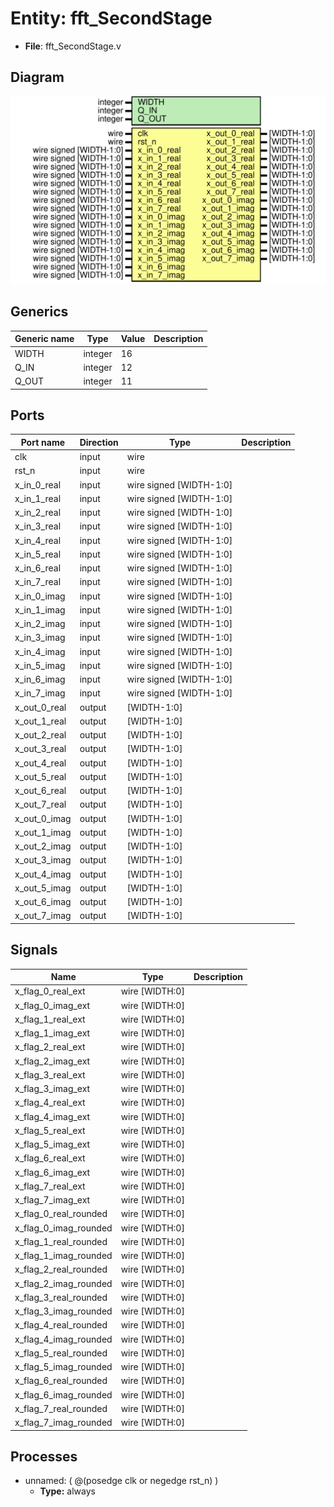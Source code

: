 
# Entity: fft_SecondStage 
- **File**: fft_SecondStage.v

## Diagram
![Diagram](fft_SecondStage.svg "Diagram")
## Generics

| Generic name | Type    | Value | Description |
| ------------ | ------- | ----- | ----------- |
| WIDTH        | integer | 16    |             |
| Q_IN         | integer | 12    |             |
| Q_OUT        | integer | 11    |             |

## Ports

| Port name    | Direction | Type                    | Description |
| ------------ | --------- | ----------------------- | ----------- |
| clk          | input     | wire                    |             |
| rst_n        | input     | wire                    |             |
| x_in_0_real  | input     | wire signed [WIDTH-1:0] |             |
| x_in_1_real  | input     | wire signed [WIDTH-1:0] |             |
| x_in_2_real  | input     | wire signed [WIDTH-1:0] |             |
| x_in_3_real  | input     | wire signed [WIDTH-1:0] |             |
| x_in_4_real  | input     | wire signed [WIDTH-1:0] |             |
| x_in_5_real  | input     | wire signed [WIDTH-1:0] |             |
| x_in_6_real  | input     | wire signed [WIDTH-1:0] |             |
| x_in_7_real  | input     | wire signed [WIDTH-1:0] |             |
| x_in_0_imag  | input     | wire signed [WIDTH-1:0] |             |
| x_in_1_imag  | input     | wire signed [WIDTH-1:0] |             |
| x_in_2_imag  | input     | wire signed [WIDTH-1:0] |             |
| x_in_3_imag  | input     | wire signed [WIDTH-1:0] |             |
| x_in_4_imag  | input     | wire signed [WIDTH-1:0] |             |
| x_in_5_imag  | input     | wire signed [WIDTH-1:0] |             |
| x_in_6_imag  | input     | wire signed [WIDTH-1:0] |             |
| x_in_7_imag  | input     | wire signed [WIDTH-1:0] |             |
| x_out_0_real | output    | [WIDTH-1:0]             |             |
| x_out_1_real | output    | [WIDTH-1:0]             |             |
| x_out_2_real | output    | [WIDTH-1:0]             |             |
| x_out_3_real | output    | [WIDTH-1:0]             |             |
| x_out_4_real | output    | [WIDTH-1:0]             |             |
| x_out_5_real | output    | [WIDTH-1:0]             |             |
| x_out_6_real | output    | [WIDTH-1:0]             |             |
| x_out_7_real | output    | [WIDTH-1:0]             |             |
| x_out_0_imag | output    | [WIDTH-1:0]             |             |
| x_out_1_imag | output    | [WIDTH-1:0]             |             |
| x_out_2_imag | output    | [WIDTH-1:0]             |             |
| x_out_3_imag | output    | [WIDTH-1:0]             |             |
| x_out_4_imag | output    | [WIDTH-1:0]             |             |
| x_out_5_imag | output    | [WIDTH-1:0]             |             |
| x_out_6_imag | output    | [WIDTH-1:0]             |             |
| x_out_7_imag | output    | [WIDTH-1:0]             |             |

## Signals

| Name                  | Type           | Description |
| --------------------- | -------------- | ----------- |
| x_flag_0_real_ext     | wire [WIDTH:0] |             |
| x_flag_0_imag_ext     | wire [WIDTH:0] |             |
| x_flag_1_real_ext     | wire [WIDTH:0] |             |
| x_flag_1_imag_ext     | wire [WIDTH:0] |             |
| x_flag_2_real_ext     | wire [WIDTH:0] |             |
| x_flag_2_imag_ext     | wire [WIDTH:0] |             |
| x_flag_3_real_ext     | wire [WIDTH:0] |             |
| x_flag_3_imag_ext     | wire [WIDTH:0] |             |
| x_flag_4_real_ext     | wire [WIDTH:0] |             |
| x_flag_4_imag_ext     | wire [WIDTH:0] |             |
| x_flag_5_real_ext     | wire [WIDTH:0] |             |
| x_flag_5_imag_ext     | wire [WIDTH:0] |             |
| x_flag_6_real_ext     | wire [WIDTH:0] |             |
| x_flag_6_imag_ext     | wire [WIDTH:0] |             |
| x_flag_7_real_ext     | wire [WIDTH:0] |             |
| x_flag_7_imag_ext     | wire [WIDTH:0] |             |
| x_flag_0_real_rounded | wire [WIDTH:0] |             |
| x_flag_0_imag_rounded | wire [WIDTH:0] |             |
| x_flag_1_real_rounded | wire [WIDTH:0] |             |
| x_flag_1_imag_rounded | wire [WIDTH:0] |             |
| x_flag_2_real_rounded | wire [WIDTH:0] |             |
| x_flag_2_imag_rounded | wire [WIDTH:0] |             |
| x_flag_3_real_rounded | wire [WIDTH:0] |             |
| x_flag_3_imag_rounded | wire [WIDTH:0] |             |
| x_flag_4_real_rounded | wire [WIDTH:0] |             |
| x_flag_4_imag_rounded | wire [WIDTH:0] |             |
| x_flag_5_real_rounded | wire [WIDTH:0] |             |
| x_flag_5_imag_rounded | wire [WIDTH:0] |             |
| x_flag_6_real_rounded | wire [WIDTH:0] |             |
| x_flag_6_imag_rounded | wire [WIDTH:0] |             |
| x_flag_7_real_rounded | wire [WIDTH:0] |             |
| x_flag_7_imag_rounded | wire [WIDTH:0] |             |

## Processes
- unnamed: ( @(posedge clk or negedge rst_n) )
  - **Type:** always
